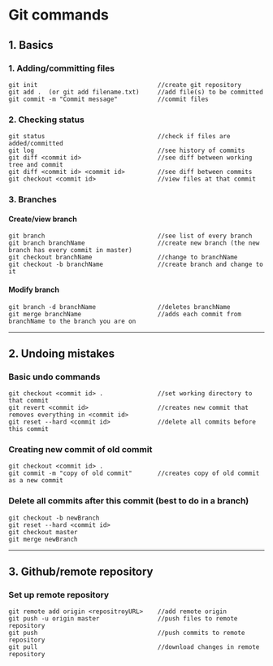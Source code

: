 # Git commands

## **1. Basics**
### 1. Adding/committing files 
```
git init                                 //create git repository
git add .  (or git add filename.txt)     //add file(s) to be committed
git commit -m "Commit message"           //commit files
```

### 2. Checking status
```
git status                               //check if files are added/committed
git log                                  //see history of commits
git diff <commit id>                     //see diff between working tree and commit
git diff <commit id> <commit id>         //see diff between commits
git checkout <commit id>                 //view files at that commit
```

### 3. Branches
#### Create/view branch
```
git branch                               //see list of every branch
git branch branchName                    //create new branch (the new branch has every commit in master)
git checkout branchName                  //change to branchName
git checkout -b branchName               //create branch and change to it
```
#### Modify branch
```
git branch -d branchName                 //deletes branchName
git merge branchName                     //adds each commit from branchName to the branch you are on
```

---

## 2. **Undoing mistakes**
### Basic undo commands
```
git checkout <commit id> .               //set working directory to that commit
git revert <commit id>                   //creates new commit that removes everything in <commit id>
git reset --hard <commit id>             //delete all commits before this commit
```
### Creating new commit of old commit
```
git checkout <commit id> .
git commit -m "copy of old commit"       //creates copy of old commit as a new commit
```
### Delete all commits after this commit (best to do in a branch)
```
git checkout -b newBranch
git reset --hard <commit id>
git checkout master
git merge newBranch
```
---

## 3. **Github/remote repository**
### Set up remote repository
```
git remote add origin <repositroyURL>    //add remote origin
git push -u origin master                //push files to remote repository
git push                                 //push commits to remote repository
git pull                                 //download changes in remote repository 
```
